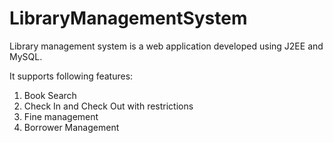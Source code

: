LibraryManagementSystem
=======================

Library management system is a web application developed using J2EE and MySQL.

It supports following features:
1. Book Search
2. Check In and Check Out with restrictions
3. Fine management
4. Borrower Management

